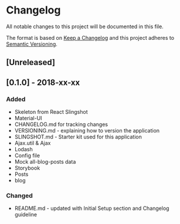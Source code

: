 # Changelog
All notable changes to this project will be documented in this file.

The format is based on [Keep a Changelog](http://keepachangelog.com/en/1.0.0/)
and this project adheres to [Semantic Versioning](http://semver.org/spec/v2.0.0.html).

## [Unreleased]

## [0.1.0] - 2018-xx-xx
### Added
- Skeleton from React Slingshot
- Material-UI
- CHANGELOG.md for tracking changes
- VERSIONING.md - explaining how to version the application
- SLINGSHOT.md - Starter kit used for this application
- Ajax.util & Ajax
- Lodash 
- Config file
- Mock all-blog-posts data
- Storybook
- Posts
- blog

### Changed
- README.md - updated with Initial Setup section and Changelog guideline

